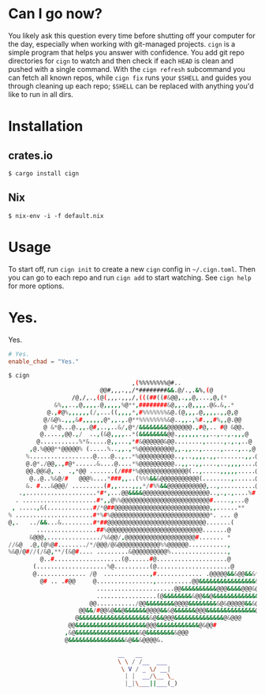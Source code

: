 # Can I go now?
You likely ask this question every time before shutting off your
computer for the day, especially when working with git-managed
projects. `cign` is a simple program that helps you answer with
confidence. You add git repo directories for `cign` to watch and then
check if each `HEAD` is clean and pushed with a single command. With
the `cign refresh` subcommand you can fetch all known repos, while
`cign fix` runs your `$SHELL` and guides you through cleaning up each
repo; `$SHELL` can be replaced with anything you'd like to run in all
dirs.

# Installation
## crates.io
```shell
$ cargo install cign
```

## Nix
```shell
$ nix-env -i -f default.nix
```

# Usage
To start off, run `cign init` to create a new `cign` config in
`~/.cign.toml`. Then you can go to each repo and run `cign add` to
start watching. See `cign help` for more options.

# Yes.
Yes.
```toml
# Yes.
enable_chad = "Yes."
```

```sh
$ cign
                                   ,(%%%%%%%%@#..
                          @@#,,,.,,/*########&&.@/.,.&%,(@
                  /@,/,.,(@(,,,.,,,/,(((##((#&@@,.,,@,...,@,(*
             &%,,..,@,,,,.@,,,,,%@**,########&@,,.,@,,,,.@&.&,.*
           @.,#@%,,,,,,(/,...((,,,,*,#%%%%%%%&@.(@,,,.@,,,,.,,@,@
          @/&@%.,,,&#,,,,,,@*,,.,.@**%%%%%%%%&@..,,.,%#.,,#%,,@.@@
          @ &*@...@.,,.@#,..,..&/,@*/&&&&&&&&@@@@@@@.,#@,.. #@ &@@.
         @.....,@@.,/  ..,(&@,,,,..*(&&&&&&&&@@.,,,,,,.,,..,..,.,,,@
        @...........%*&.....@,,...,*#&@@@@@@&@@........,.....,.,.,..@
      ,@.%@@@**@@@@@% (.....%..,,.,*%@@@@@@@@@@,,.,,..,.....,....,..,@.
     %..................@....@..,..*%@@@@@@@@@@..,..,,,,.,,........,,.@
     @.@*./@@,.,#@*......&....@....*%@@@@@@@@@@..,,..,,....,..,,,,....@
     @@.@@&@, .  .,*@@ .......(/###*%@@@@@@@@@@@@@@(..,.....,,,,,.....@
      @..@..%&@/#   @@@%....*###,,..(%%%&&&@@@@@@@@@@@(........,......@
     &. #...&@@@/ .........(#,,....,,,*/#%%&&@@@@@@@@@@@,..,..........@
   .,....................*#*,...@@&&&&@@@@@@@@@@@@@@@@@@@..,.,.,....%#
  . .....................#*,,@%%@@@@@@@@@@@@@@@@@@@@@@@@@#.....,...@
 , .....,&(.............#/*@##@@@@@@@@@@@@@@@@@@@@@@@@@@@,,......**
% ......................#*%#%@@@@@@@@@@@@@@@@@@@@@@@@@@@@*. ... @
@,.   ../&&...&.........#*##@@@@@@@@@@@@@@@@@@@@@@@@@@@@.......(
        .................##%@@@@@@@@@@@@@@@@@@@@@@@@@@@.......@
      &@@@,.............../%&@@/,@@@@@@@@@@@@@@@@@@@@#....... *
//&@  .@,(@%@#......../*/@@@/@&@@@@@@@@@@@@%%@@@@@@...........,
%&@/@#//(/&@,**/(&@#.... .........&@@@@@@@@@@%................,
         @..#...................(@......#@....................@
       (....................%@..........(@.....................@
       @.............. /@  .............,#............. .@@@@@&&&@@&&&*
         @# .. .#@@     @................,..........@@&&&&&&&&&&&&&&&&&.#@@
                         ......................@@&&&&&&&&&&@@@&&&&@@@&@&&&&&&@
                         .................(@&&&&&&&&&@@&&@&&&&&&&&&&&&&&@&&@@@
                       @@.........../@@&&&&&&&&@@@@&&&&&&&&&@&@@@@@&&&@&&&&&&&
                    @@&&/#@@&@&&@&&&&&&@@@@&&&@&&&&&&@@@&&&&&&&&&&&&&&@@&&@@@#
                   @&&&&&&&&&&&&&&&&&&&&&@&&@@@&&&&&&&&&&&&&&@&@@@
                 @@&&&&&&&&&&&&&&&&&&&&@@@&&&&&&&&&&&&@&@@#
                ,&@&&&&&&&&&&&&&&&&&&&@&&&&&&&&&@@@
                @&&&&&&&&&&&&&&&&&@&&&@@@@&.

                               __   __          
                               \ \ / /__  ___   
                                \ V / _ \/ __|  
                                 | |  __/\__ \_ 
                                 |_|\___||___(_)

```
